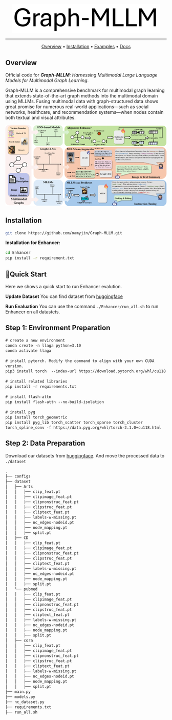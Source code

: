 <div align="center">
<img src="https://github.com/oamyjin/Graph-MLLM/blob/main/docs/title.png" border="0" width=460px/>
</div>

------
<p align="center">
  <a href="#Graph-MLLM">Overview</a> •
  <a href="#installation">Installation</a> •
  <a href="">Examples</a> •
  <a href="">Docs</a>
</p>



## Overview

Official code for ***Graph**-**MLLM**: Harnessing Multimodal Large Language Models for Multimodal Graph Learning*. 

Graph-MLLM is a comprehensive benchmark for multimodal graph learning that extends state-of-the-art graph methods into the multimodal domain using MLLMs. Fusing multimodal data with graph-structured data shows great promise for numerous real-world applications—such as social networks, healthcare, and recommendation systems—when nodes contain both textual and visual attributes.

![graphmllm](https://github.com/oamyjin/Graph-MLLM/blob/main/docs/graphmllm.png)


## Installation

``` bash
git clone https://github.com/oamyjin/Graph-MLLM.git
```

**Installation for Enhancer:**
``` bash
cd Enhancer
pip install -r requirement.txt
```

## 🚀Quick Start
Here we shows a quick start to run Enhancer evalution.

**Update Dataset**
You can find dataset from [huggingface](https://huggingface.co/datasets/oamyjin/Graph-MLLM/tree/main/enhancer-dataset)


**Run Evaluation**
You can use the command `./Enhancer/run_all.sh` to run Enhancer on all datastets.

## Step 1: Environment Preparation 

```shell
# create a new environment
conda create -n llaga python=3.10
conda activate llaga

# install pytorch. Modify the command to align with your own CUDA version.
pip3 install torch  --index-url https://download.pytorch.org/whl/cu118

# install related libraries
pip install -r requirements.txt

# install flash-attn
pip install flash-attn --no-build-isolation

# install pyg
pip install torch_geometric
pip install pyg_lib torch_scatter torch_sparse torch_cluster torch_spline_conv -f https://data.pyg.org/whl/torch-2.1.0+cu118.html

```
## Step 2:  Data Preparation
Download our datasets from [huggingface](https://huggingface.co/datasets/oamyjin/Graph-MLLM/tree/main/enhancer-dataset). And move the processed data to `./dataset`
```
.
├── configs
├── dataset
│   ├── Arts
│   │   ├── clip_feat.pt
│   │   ├── clipimage_feat.pt
│   │   ├── clipnonstruc_feat.pt
│   │   ├── clipstruc_feat.pt
│   │   ├── cliptext_feat.pt
│   │   ├── labels-w-missing.pt
│   │   ├── nc_edges-nodeid.pt
│   │   ├── node_mapping.pt
│   │   ├── split.pt
│   ├── CD
│   │   ├── clip_feat.pt
│   │   ├── clipimage_feat.pt
│   │   ├── clipnonstruc_feat.pt
│   │   ├── clipstruc_feat.pt
│   │   ├── cliptext_feat.pt
│   │   ├── labels-w-missing.pt
│   │   ├── nc_edges-nodeid.pt
│   │   ├── node_mapping.pt
│   │   ├── split.pt
│   └── pubmed
│   │   ├── clip_feat.pt
│   │   ├── clipimage_feat.pt
│   │   ├── clipnonstruc_feat.pt
│   │   ├── clipstruc_feat.pt
│   │   ├── cliptext_feat.pt
│   │   ├── labels-w-missing.pt
│   │   ├── nc_edges-nodeid.pt
│   │   ├── node_mapping.pt
│   │   ├── split.pt
│   ├── cora
│   │   ├── clip_feat.pt
│   │   ├── clipimage_feat.pt
│   │   ├── clipnonstruc_feat.pt
│   │   ├── clipstruc_feat.pt
│   │   ├── cliptext_feat.pt
│   │   ├── labels-w-missing.pt
│   │   ├── nc_edges-nodeid.pt
│   │   ├── node_mapping.pt
│   │   ├── split.pt
├── main.py
├── models.py
├── nc_dataset.py
├── requirements.txt
├── run_all.sh
```
